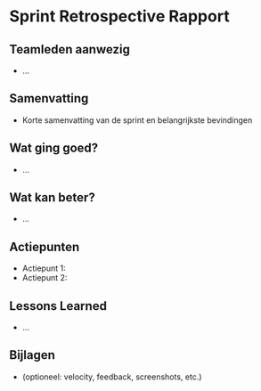 # Sprint Retrospective Rapport

## Teamleden aanwezig
- ...

## Samenvatting
- Korte samenvatting van de sprint en belangrijkste bevindingen

## Wat ging goed?
- ...

## Wat kan beter?
- ...

## Actiepunten
- Actiepunt 1: <beschrijving>
- Actiepunt 2: <beschrijving>

## Lessons Learned
- ...

## Bijlagen
- (optioneel: velocity, feedback, screenshots, etc.)
